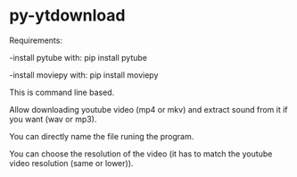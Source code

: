 # py-ytdownload

Requirements:

  -install pytube with: pip install pytube
  
  -install moviepy with: pip install moviepy

This is command line based.

Allow downloading youtube video (mp4 or mkv) and extract sound from it if you want (wav or mp3).

You can directly name the file runing the program.

You can choose the resolution of the video (it has to match the youtube video resolution (same or lower)).
